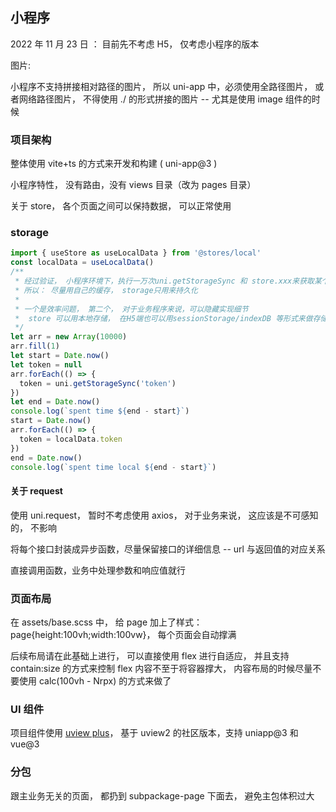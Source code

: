 ## 小程序

2022 年 11 月 23 日 ： 目前先不考虑 H5， 仅考虑小程序的版本

图片:

小程序不支持拼接相对路径的图片， 所以 uni-app 中，必须使用全路径图片， 或者网络路径图片， 不得使用 ./ 的形式拼接的图片 -- 尤其是使用 image 组件的时候

### 项目架构

整体使用 vite+ts 的方式来开发和构建 ( uni-app@3 )

小程序特性， 没有路由，没有 views 目录（改为 pages 目录）

关于 store， 各个页面之间可以保持数据， 可以正常使用

### storage

```js
import { useStore as useLocalData } from '@stores/local'
const localData = useLocalData()
/**
 * 经过验证， 小程序环境下，执行一万次uni.getStorageSync 和 store.xxx来获取某个值，时间差近千倍
 * 所以： 尽量用自己的缓存， storage只用来持久化
 *
 * 一个是效率问题， 第二个， 对于业务程序来说，可以隐藏实现细节
 *  store 可以用本地存储， 在H5端也可以用sessionStorage/indexDB 等形式来做存储，甚至可以用服务端做持久化存储
 */
let arr = new Array(10000)
arr.fill(1)
let start = Date.now()
let token = null
arr.forEach(() => {
  token = uni.getStorageSync('token')
})
let end = Date.now()
console.log(`spent time ${end - start}`)
start = Date.now()
arr.forEach(() => {
  token = localData.token
})
end = Date.now()
console.log(`spent time local ${end - start}`)
```

#### 关于 request

使用 uni.request， 暂时不考虑使用 axios， 对于业务来说， 这应该是不可感知的， 不影响

将每个接口封装成异步函数，尽量保留接口的详细信息 -- url 与返回值的对应关系

直接调用函数，业务中处理参数和响应值就行

### 页面布局

在 assets/base.scss 中， 给 page 加上了样式： page{height:100vh;width:100vw}， 每个页面会自动撑满

后续布局请在此基础上进行， 可以直接使用 flex 进行自适应， 并且支持 contain:size 的方式来控制 flex 内容不至于将容器撑大， 内容布局的时候尽量不要使用 calc(100vh - Nrpx) 的方式来做了

### UI 组件

项目组件使用 [uview plus](https://uiadmin.net/uview-plus/components/intro.html)， 基于 uview2 的社区版本，支持 uniapp@3 和 vue@3

### 分包

跟主业务无关的页面， 都扔到 subpackage-page 下面去， 避免主包体积过大
